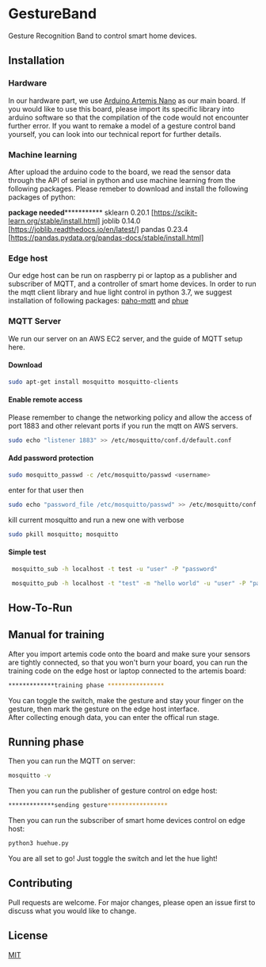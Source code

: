 # GestureBand
Gesture Recognition Band to control smart home devices.

## Installation

### Hardware
In our hardware part, we use [Arduino Artemis Nano](https://learn.sparkfun.com/tutorials/hookup-guide-for-the-sparkfun-redboard-artemis-nano?_ga=2.144815543.2093350757.1569892190-1172022337.1525715694
) as our main board. If you would like to use this board, please import its specific library into arduino software so that the compilation of the code would not encounter further error. If you want to remake a model of a gesture control band yourself, you can look into our technical report for further details. 


### Machine learning
After upload the arduino code to the board, we read the sensor data through the API of serial in python and use machine learning from the following packages. Please remeber to download and install the following packages of python:

 **************package needed*************************
 sklearn 0.20.1 [https://scikit-learn.org/stable/install.html]
 joblib  0.14.0 [https://joblib.readthedocs.io/en/latest/]
 pandas  0.23.4 [https://pandas.pydata.org/pandas-docs/stable/install.html]

 ### Edge host
 Our edge host can be run on raspberry pi or laptop as a publisher and subscriber of MQTT, and a controller of smart home devices. In order to run the mqtt client library and hue light control in python 3.7, we suggest installation of following packages:
 [paho-mqtt](https://pypi.org/project/paho-mqtt/) and [phue](https://github.com/studioimaginaire/phue)

### MQTT Server
We run our server on an AWS EC2 server, and the guide of MQTT setup here.

#### Download
```bash
sudo apt-get install mosquitto mosquitto-clients
```
#### Enable remote access 
Please remember to change the networking policy and allow the access of port 1883 and other relevant ports if you run the mqtt on AWS servers. 
```bash
sudo echo "listener 1883" >> /etc/mosquitto/conf.d/default.conf
```
#### Add password protection 
```bash
sudo mosquitto_passwd -c /etc/mosquitto/passwd <username>
```
 enter <password> for that user then
  
```bash
sudo echo "password_file /etc/mosquitto/passwd" >> /etc/mosquitto/conf.d/default.conf
```
kill current mosquitto and run a new one with verbose 

```bash
sudo pkill mosquitto; mosquitto
```

#### Simple test
```bash
 mosquitto_sub -h localhost -t test -u "user" -P "password"

 mosquitto_pub -h localhost -t "test" -m "hello world" -u "user" -P "password"
```

## How-To-Run

## Manual for training
After you import artemis code onto the board and make sure your sensors are tightly connected, so that you won't burn your board, you can run the training code on the edge host or laptop connected to the artemis board:
```bash
*************training phase ****************
```
You can toggle the switch, make the gesture and stay your finger on the gesture, then mark the gesture on the edge host interface.  
After collecting enough data, you can enter the offical run stage. 

## Running phase
Then you can run the MQTT on server:
``` bash
mosquitto -v
```
Then you can run the publisher of gesture control on edge host:
``` bash
*************sending gesture*****************
```
Then you can run the subscriber of smart home devices control on edge host:
``` bash
python3 huehue.py
```

You are all set to go! Just toggle the switch and let the hue light!

## Contributing
Pull requests are welcome. For major changes, please open an issue first to discuss what you would like to change.


## License
[MIT](https://choosealicense.com/licenses/mit/)

